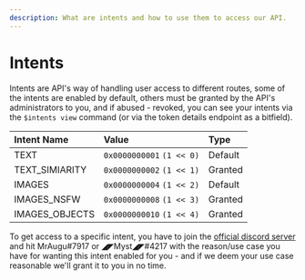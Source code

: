 ```yaml
---
description: What are intents and how to use them to access our API.
---
```


# Intents

Intents are API's way of handling user access to different routes, some of the intents are enabled by default, others must be granted by the API's administrators to you, and if abused - revoked, you can see your intents via the `$intents view` command \(or via the token details endpoint as a bitfield\).

| Intent Name | Value | Type |
| :--- | :--- | :--- |
| TEXT | `0x0000000001` `(1 << 0)` | Default |
| TEXT\_SIMIARITY | `0x0000000002` `(1 << 1)` | Granted |
| IMAGES | `0x0000000004` `(1 << 2)` | Default |
| IMAGES\_NSFW | `0x0000000008` `(1 << 3)` | Granted |
| IMAGES\_OBJECTS | `0x0000000010` `(1 << 4)` | Granted |

To get access to a specific intent, you have to join the [official discord server ](https://discord.gg/rk7cVyk)and hit MrAugu\#7917 or ◢◤Myst◢◤\#4217 with the reason/use case you have for wanting this intent enabled for you - and if we deem your use case reasonable we'll grant it to you in no time.

